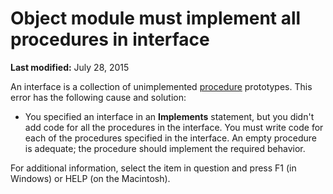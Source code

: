 
# Object module must implement all procedures in interface

 **Last modified:** July 28, 2015

An interface is a collection of unimplemented  [procedure](b8bdf64f-5920-1ae9-16d0-b26d09524a30.md) prototypes. This error has the following cause and solution:




- You specified an interface in an  **Implements** statement, but you didn't add code for all the procedures in the interface. You must write code for each of the procedures specified in the interface. An empty procedure is adequate; the procedure should implement the required behavior.
    

For additional information, select the item in question and press F1 (in Windows) or HELP (on the Macintosh).

